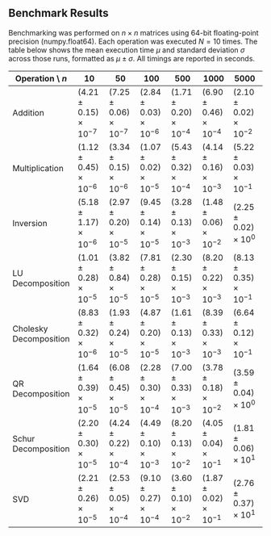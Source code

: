 ## Benchmark Results

Benchmarking was performed on $n \times n$ matrices using 64-bit floating-point precision (numpy.float64). Each operation was executed $N = 10$ times. The table below shows the mean execution time $\mu$ and standard deviation $\sigma$ across those runs, formatted as $\mu \pm \sigma$. All timings are reported in seconds.


| Operation \\ $n$ | 10 | 50 | 100 | 500 | 1000 | 5000 | 10000 |
|------------------|-----|------|-------|--------|---------|---------|----------|
| Addition | $(4.21 \pm 0.15) \times 10^{-7}$ | $(7.25 \pm 0.06) \times 10^{-7}$ | $(2.84 \pm 0.03) \times 10^{-6}$ | $(1.71 \pm 0.20) \times 10^{-4}$ | $(6.90 \pm 0.46) \times 10^{-4}$ | $(2.10 \pm 0.02) \times 10^{-2}$ | $(8.38 \pm 0.12) \times 10^{-2}$ |
| Multiplication | $(1.12 \pm 0.45) \times 10^{-6}$ | $(3.34 \pm 0.15) \times 10^{-6}$ | $(1.07 \pm 0.02) \times 10^{-5}$ | $(5.43 \pm 0.32) \times 10^{-4}$ | $(4.14 \pm 0.16) \times 10^{-3}$ | $(5.22 \pm 0.03) \times 10^{-1}$ | $(3.97 \pm 0.02) \times 10^{0}$ |
| Inversion | $(5.18 \pm 1.17) \times 10^{-6}$ | $(2.97 \pm 0.20) \times 10^{-5}$ | $(9.45 \pm 0.14) \times 10^{-5}$ | $(3.28 \pm 0.13) \times 10^{-3}$ | $(1.48 \pm 0.06) \times 10^{-2}$ | $(2.25 \pm 0.02) \times 10^{0}$ | $(1.41 \pm 0.04) \times 10^{1}$ |
| LU Decomposition | $(1.01 \pm 0.28) \times 10^{-5}$ | $(3.82 \pm 0.84) \times 10^{-5}$ | $(7.81 \pm 0.28) \times 10^{-5}$ | $(2.30 \pm 0.15) \times 10^{-3}$ | $(8.20 \pm 0.22) \times 10^{-3}$ | $(8.13 \pm 0.35) \times 10^{-1}$ | $(3.29 \pm 0.18) \times 10^{0}$ |
| Cholesky Decomposition | $(8.83 \pm 0.32) \times 10^{-6}$ | $(1.93 \pm 0.24) \times 10^{-5}$ | $(4.87 \pm 0.20) \times 10^{-5}$ | $(1.61 \pm 0.13) \times 10^{-3}$ | $(8.39 \pm 0.33) \times 10^{-3}$ | $(6.64 \pm 0.12) \times 10^{-1}$ | $(6.12 \pm 0.12) \times 10^{0}$ |
| QR Decomposition | $(1.64 \pm 0.39) \times 10^{-5}$ | $(6.08 \pm 0.45) \times 10^{-5}$ | $(2.28 \pm 0.30) \times 10^{-4}$ | $(7.00 \pm 0.33) \times 10^{-3}$ | $(3.78 \pm 0.18) \times 10^{-2}$ | $(3.59 \pm 0.04) \times 10^{0}$ | $(2.03 \pm 0.06) \times 10^{1}$ |
| Schur Decomposition | $(2.20 \pm 0.30) \times 10^{-5}$ | $(4.24 \pm 0.22) \times 10^{-4}$ | $(4.49 \pm 0.10) \times 10^{-3}$ | $(8.20 \pm 0.13) \times 10^{-2}$ | $(4.05 \pm 0.04) \times 10^{-1}$ | $(1.81 \pm 0.06) \times 10^{1}$ | $(1.19 \pm 0.59) \times 10^{2}$ |
| SVD | $(2.21 \pm 0.26) \times 10^{-5}$ | $(2.53 \pm 0.05) \times 10^{-4}$ | $(9.10 \pm 0.27) \times 10^{-4}$ | $(3.60 \pm 0.10) \times 10^{-2}$ | $(1.87 \pm 0.02) \times 10^{-1}$ | $(2.76 \pm 0.37) \times 10^{1}$ | $(2.07 \pm 0.25) \times 10^{2}$ |
